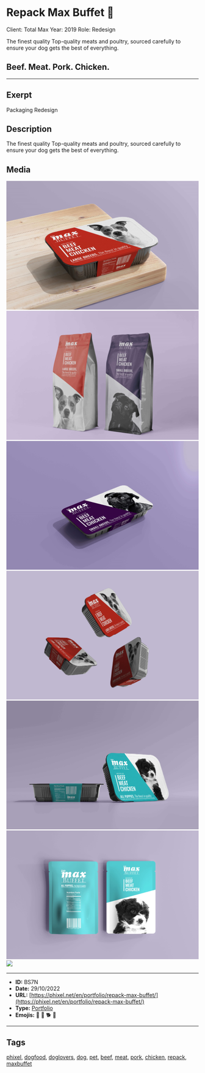 # Repack Max Buffet 🐶
Client: Total Max
Year: 2019
Role: Redesign

The finest quality
Top-quality meats and poultry, sourced carefully to ensure your dog gets the best of everything.

## Beef. Meat. Pork. Chicken.
------------
## Exerpt
Packaging Redesign
## Description
The finest quality Top-quality meats and poultry, sourced carefully to ensure your dog gets the best of everything.
## Media
<img src="media/6f3abbbc/max-buffet-01-1.jpg">
<img src="media/056fb5f1/max-buffet-02-1.jpg">
<img src="media/70580fa6/max-buffet-03-1.jpg">
<img src="media/4e9b3852/max-buffet-04-1.jpg">
<img src="media/7152c41e/max-buffet-05-1.jpg">
<img src="media/d4976e0c/max-buffet-06.jpg">
<img src="media/34742e5f/total-max-buffet-package.glb">

------------
- **ID:** BS7N
- **Date:** 29/10/2022
- **URL:** [https://phixel.net/en/portfolio/repack-max-buffet/](https://phixel.net/en/portfolio/repack-max-buffet/)
- **Type:** [Portfolio](#portfolio)
- **Emojis:** 🐶 🐩 🐕 🦺

------------
## Tags
[phixel](#phixel), [dogfood](#dogfood), [doglovers](#doglovers), [dog](#dog), [pet](#pet), [beef](#beef), [meat](#meat), [pork](#pork), [chicken](#chicken), [repack](#repack), [maxbuffet](#maxbuffet)

